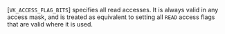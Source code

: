 [`VK_ACCESS_FLAG_BITS`] specifies all read accesses.
It is always valid in any access mask, and is treated as equivalent to
setting all `READ` access flags that are valid where it is used.
